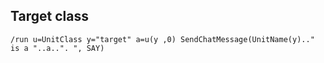 ## Target class
```
/run u=UnitClass y="target" a=u(y ,0) SendChatMessage(UnitName(y).." is a "..a..". ", SAY)
```